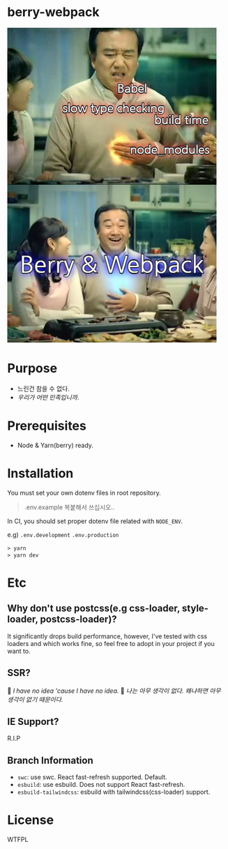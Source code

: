 # berry-webpack

![funny](./berry-good.png)

# Purpose

- 느린건 참을 수 없다.
- _우리가 어떤 민족입니까_.

# Prerequisites

- Node & Yarn(berry) ready.

# Installation

You must set your own dotenv files in root repository.

> .env.example 복붙해서 쓰십시오..

In CI, you should set proper dotenv file related with `NODE_ENV`.

e.g) `.env.development` `.env.production`

```shell
> yarn
> yarn dev
```

# Etc

## Why don't use postcss(e.g css-loader, style-loader, postcss-loader)?

It significantly drops build performance, however, I've tested with css loaders and which works fine, so feel free to adopt in your project if you want to.

## SSR?

🤔 _I have no idea 'cause I have no idea._ 🤔
_나는 아무 생각이 없다. 왜냐하면 아무 생각이 없기 때문이다._

## IE Support?

R.I.P

## Branch Information

- `swc`: use swc. React fast-refresh supported. Default.
- `esbuild`: use esbuild. Does not support React fast-refresh.
- `esbuild-tailwindcss`: esbuild with tailwindcss(css-loader) support.

# License

WTFPL
